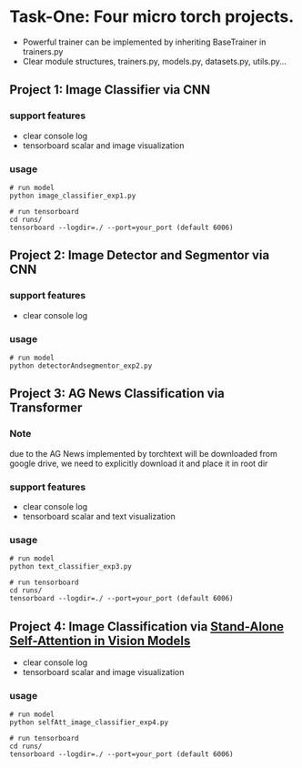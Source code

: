 # Task-One: Four micro torch projects.
- Powerful trainer can be implemented by inheriting BaseTrainer in trainers.py
- Clear module structures, trainers.py, models.py, datasets.py, utils.py...  

## Project 1: Image Classifier via CNN
### support features
- clear console log
- tensorboard scalar and image visualization
### usage
```
# run model
python image_classifier_exp1.py

# run tensorboard
cd runs/
tensorboard --logdir=./ --port=your_port (default 6006)
```


## Project 2: Image Detector and Segmentor via CNN
### support features
- clear console log
### usage
```
# run model
python detectorAndsegmentor_exp2.py
```


## Project 3: AG News Classification via Transformer
### Note 
due to the AG News implemented by torchtext will be downloaded from google drive, 
we need to explicitly download it and place it in root dir
### support features
- clear console log
- tensorboard scalar and text visualization
### usage
```
# run model
python text_classifier_exp3.py

# run tensorboard
cd runs/
tensorboard --logdir=./ --port=your_port (default 6006)
```


## Project 4: Image Classification via [Stand-Alone Self-Attention in Vision Models](https://papers.nips.cc/paper/8302-stand-alone-self-attention-in-vision-models.pdf)
- clear console log
- tensorboard scalar and image visualization
### usage
```
# run model
python selfAtt_image_classifier_exp4.py

# run tensorboard
cd runs/
tensorboard --logdir=./ --port=your_port (default 6006)
```